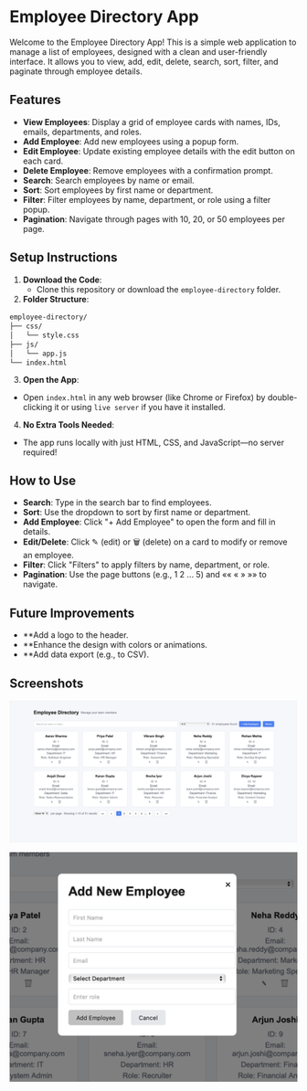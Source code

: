 # Employee Directory App

Welcome to the Employee Directory App! This is a simple web application to manage a list of employees, designed with a clean and user-friendly interface. It allows you to view, add, edit, delete, search, sort, filter, and paginate through employee details.

## Features
- **View Employees**: Display a grid of employee cards with names, IDs, emails, departments, and roles.
- **Add Employee**: Add new employees using a popup form.
- **Edit Employee**: Update existing employee details with the edit button on each card.
- **Delete Employee**: Remove employees with a confirmation prompt.
- **Search**: Search employees by name or email.
- **Sort**: Sort employees by first name or department.
- **Filter**: Filter employees by name, department, or role using a filter popup.
- **Pagination**: Navigate through pages with 10, 20, or 50 employees per page.

## Setup Instructions
1. **Download the Code**:
   - Clone this repository or download the `employee-directory` folder.
2. **Folder Structure**:
```
employee-directory/
├── css/
│   └── style.css
├── js/
│   └── app.js
└── index.html

```
3. **Open the App**:
- Open `index.html` in any web browser (like Chrome or Firefox) by double-clicking it or using `live server` if you have it installed.
4. **No Extra Tools Needed**:
- The app runs locally with just HTML, CSS, and JavaScript—no server required!

## How to Use
- **Search**: Type in the search bar to find employees.
- **Sort**: Use the dropdown to sort by first name or department.
- **Add Employee**: Click "+ Add Employee" to open the form and fill in details.
- **Edit/Delete**: Click ✎ (edit) or 🗑 (delete) on a card to modify or remove an employee.
- **Filter**: Click "Filters" to apply filters by name, department, or role.
- **Pagination**: Use the page buttons (e.g., 1 2 ... 5) and «« « » »» to navigate.


## Future Improvements
- **Add a logo to the header.
- **Enhance the design with colors or animations.
- **Add data export (e.g., to CSV).

## Screenshots

![ main intreface](https://github.com/ujwalsingamsetti/Employee-Directory/blob/659e64ddf9d1182e156d1d8e650fd7291c552ead/screeenshot1.png)


![ add employee](https://github.com/ujwalsingamsetti/Employee-Directory/blob/bf406ee16bf53be0ae21dd2f888f5a5441c5252a/screenshot2.png)
